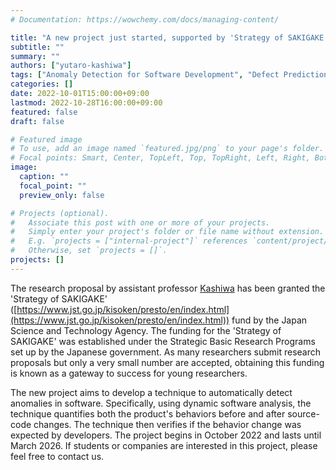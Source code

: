 ```yaml
---
# Documentation: https://wowchemy.com/docs/managing-content/

title: "A new project just started, supported by 'Strategy of SAKIGAKE'"
subtitle: ""
summary: ""
authors: ["yutaro-kashiwa"]
tags: ["Anomaly Detection for Software Development", "Defect Prediction", "Software Behavior"]
categories: []
date: 2022-10-01T15:00:00+09:00
lastmod: 2022-10-28T16:00:00+09:00
featured: false
draft: false

# Featured image
# To use, add an image named `featured.jpg/png` to your page's folder.
# Focal points: Smart, Center, TopLeft, Top, TopRight, Left, Right, BottomLeft, Bottom, BottomRight.
image:
  caption: ""
  focal_point: ""
  preview_only: false

# Projects (optional).
#   Associate this post with one or more of your projects.
#   Simply enter your project's folder or file name without extension.
#   E.g. `projects = ["internal-project"]` references `content/project/deep-learning/index.md`.
#   Otherwise, set `projects = []`.
projects: []
---
```


The research proposal by assistant professor [Kashiwa](https://sdlab.naist.jp/en/authors/yutaro-kashiwa/) has been granted the 'Strategy of SAKIGAKE' ([https://www.jst.go.jp/kisoken/presto/en/index.html](https://www.jst.go.jp/kisoken/presto/en/index.html)) fund by the Japan Science and Technology Agency. The funding for the 'Strategy of SAKIGAKE' was established under the Strategic Basic Research Programs set up by the Japanese government. As many researchers submit research proposals but only a very small number are accepted, obtaining this funding is known as a gateway to success for young researchers. 

The new project aims to develop a technique to automatically detect anomalies in software. Specifically, using dynamic software analysis, the technique quantifies both the product's behaviors before and after source-code changes. The technique then verifies if the behavior change was expected by developers. The project begins in October 2022 and lasts until March 2026. If students or companies are interested in this project, please feel free to contact us. 

